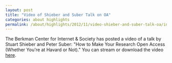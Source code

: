 ```yaml
---
layout: post
title: "Video of Shieber and Suber Talk on OA"
categories: about highlights
permalink: /about/highlights/2012/11/video-shieber-and-suber-talk-oa/index.html
---
```

<p>The Berkman Center for Internet &amp; Society has posted a video of a talk by Stuart Shieber and Peter Suber: "How to Make Your Research Open Access (Whether You're at Havard or Not)." You can stream or download the video <a href="https://cyber.law.harvard.edu/interactive/events/luncheons/subershieber" target="_blank">here</a>.</p>